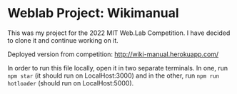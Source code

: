 # Weblab Project: Wikimanual

This was my project for the 2022 MIT Web.Lab Competition. I have decided to clone it and continue working on it.

Deployed version from competition: http://wiki-manual.herokuapp.com/

In order to run this file locally, open it in two separate terminals. In one, run `npm star` (it should run on LocalHost:3000) and in the other, run `npm run hotloader` (should run on LocalHost:5000). 
